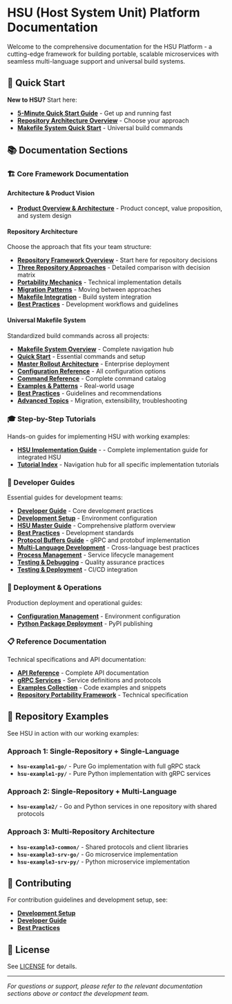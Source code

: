 # HSU (Host System Unit) Platform Documentation

Welcome to the comprehensive documentation for the HSU Platform - a cutting-edge framework for building portable, scalable microservices with seamless multi-language support and universal build systems.

## 🚀 Quick Start

**New to HSU?** Start here:
- [**5-Minute Quick Start Guide**](QUICK_START.md) - Get up and running fast
- [**Repository Architecture Overview**](repositories/index.md) - Choose your approach
- [**Makefile System Quick Start**](makefile_guide/quick-start.md) - Universal build commands

## 📚 Documentation Sections

### 🏗️ Core Framework Documentation

#### Architecture & Product Vision
- [**Product Overview & Architecture**](architecture/index.md) - Product concept, value proposition, and system design

#### Repository Architecture
Choose the approach that fits your team structure:
- [**Repository Framework Overview**](repositories/index.md) - Start here for repository decisions
- [**Three Repository Approaches**](repositories/three-approaches.md) - Detailed comparison with decision matrix
- [**Portability Mechanics**](repositories/portability-mechanics.md) - Technical implementation details
- [**Migration Patterns**](repositories/migration-patterns.md) - Moving between approaches
- [**Makefile Integration**](repositories/makefile-integration.md) - Build system integration
- [**Best Practices**](repositories/best-practices.md) - Development workflows and guidelines

#### Universal Makefile System
Standardized build commands across all projects:
- [**Makefile System Overview**](makefile_guide/index.md) - Complete navigation hub
- [**Quick Start**](makefile_guide/quick-start.md) - Essential commands and setup
- [**Master Rollout Architecture**](makefile_guide/master-rollout.md) - Enterprise deployment
- [**Configuration Reference**](makefile_guide/configuration.md) - All configuration options
- [**Command Reference**](makefile_guide/commands.md) - Complete command catalog
- [**Examples & Patterns**](makefile_guide/examples.md) - Real-world usage
- [**Best Practices**](makefile_guide/best-practices.md) - Guidelines and recommendations
- [**Advanced Topics**](makefile_guide/advanced.md) - Migration, extensibility, troubleshooting

### 🎓 Step-by-Step Tutorials

Hands-on guides for implementing HSU with working examples:
- [**HSU Implementation Guide**](tutorials/INTEGRATED_HSU_GUIDE.md) -  - Complete implementation guide for integrated HSU
- [**Tutorial Index**](tutorials/index.md) - Navigation hub for all specific implementation tutorials

### 📖 Developer Guides

Essential guides for development teams:
- [**Developer Guide**](guides/DEVELOPER_GUIDE.md) - Core development practices
- [**Development Setup**](guides/DEVELOPMENT_SETUP.md) - Environment configuration
- [**HSU Master Guide**](guides/HSU_MASTER_GUIDE.md) - Comprehensive platform overview
- [**Best Practices**](guides/HSU_BEST_PRACTICES.md) - Development standards
- [**Protocol Buffers Guide**](guides/HSU_PROTOCOL_BUFFERS.md) - gRPC and protobuf implementation
- [**Multi-Language Development**](guides/MULTI_LANGUAGE.md) - Cross-language best practices
- [**Process Management**](guides/PROCESS_MANAGEMENT.md) - Service lifecycle management
- [**Testing & Debugging**](guides/TESTING_DEBUGGING.md) - Quality assurance practices
- [**Testing & Deployment**](guides/HSU_TESTING_DEPLOYMENT.md) - CI/CD integration

### 🚀 Deployment & Operations

Production deployment and operational guides:
- [**Configuration Management**](deployment/CONFIGURATION.md) - Environment configuration
- [**Python Package Deployment**](deployment/PYTHON_PACKAGE_DEPLOYMENT_GUIDE.md) - PyPI publishing

### 📋 Reference Documentation

Technical specifications and API documentation:
- [**API Reference**](reference/API_REFERENCE.md) - Complete API documentation
- [**gRPC Services**](reference/GRPC_SERVICES.md) - Service definitions and protocols
- [**Examples Collection**](reference/EXAMPLES.md) - Code examples and snippets
- [**Repository Portability Framework**](reference/HSU_REPO_PORTABILITY_FRAMEWORK.md) - Technical specification

## 🏢 Repository Examples

See HSU in action with our working examples:

### Approach 1: Single-Repository + Single-Language
- **`hsu-example1-go/`** - Pure Go implementation with full gRPC stack
- **`hsu-example1-py/`** - Pure Python implementation with gRPC services

### Approach 2: Single-Repository + Multi-Language  
- **`hsu-example2/`** - Go and Python services in one repository with shared protocols

### Approach 3: Multi-Repository Architecture
- **`hsu-example3-common/`** - Shared protocols and client libraries
- **`hsu-example3-srv-go/`** - Go microservice implementation  
- **`hsu-example3-srv-py/`** - Python microservice implementation

## 🤝 Contributing

For contribution guidelines and development setup, see:
- [**Development Setup**](guides/DEVELOPMENT_SETUP.md)
- [**Developer Guide**](guides/DEVELOPER_GUIDE.md)
- [**Best Practices**](guides/HSU_BEST_PRACTICES.md)

## 📄 License

See [LICENSE](LICENSE) for details.

---

*For questions or support, please refer to the relevant documentation sections above or contact the development team.*
